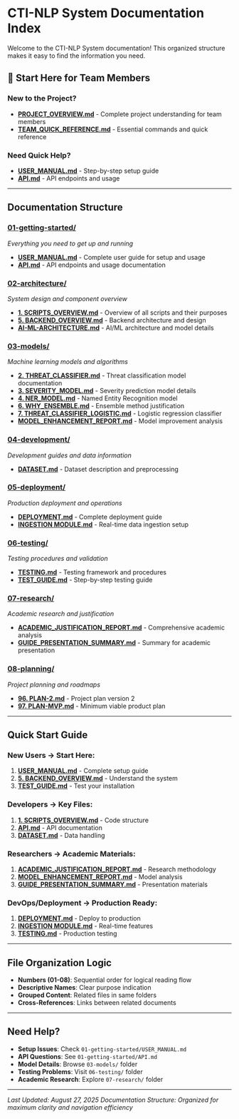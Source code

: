 # CTI-NLP System Documentation Index

Welcome to the CTI-NLP System documentation! This organized structure makes it easy to find the information you need.

## **🚀 Start Here for Team Members**

### **New to the Project?**

- **[PROJECT_OVERVIEW.md](./PROJECT_OVERVIEW.md)** - Complete project understanding for team members
- **[TEAM_QUICK_REFERENCE.md](./TEAM_QUICK_REFERENCE.md)** - Essential commands and quick reference

### **Need Quick Help?**

- **[USER_MANUAL.md](./01-getting-started/USER_MANUAL.md)** - Step-by-step setup guide
- **[API.md](./01-getting-started/API.md)** - API endpoints and usage

---

## **Documentation Structure**

### **[01-getting-started/](./01-getting-started/)**

_Everything you need to get up and running_

- **[USER_MANUAL.md](./01-getting-started/USER_MANUAL.md)** - Complete user guide for setup and usage
- **[API.md](./01-getting-started/API.md)** - API endpoints and usage documentation

### **[02-architecture/](./02-architecture/)**

_System design and component overview_

- **[1. SCRIPTS_OVERVIEW.md](./02-architecture/1.%20SCRIPTS_OVERVIEW.md)** - Overview of all scripts and their purposes
- **[5. BACKEND_OVERVIEW.md](./02-architecture/5.%20BACKEND_OVERVIEW.md)** - Backend architecture and design
- **[AI-ML-ARCHITECTURE.md](./02-architecture/AI-ML-ARCHITECTURE.md)** - AI/ML architecture and model details

### **[03-models/](./03-models/)**

_Machine learning models and algorithms_

- **[2. THREAT_CLASSIFIER.md](./03-models/2.%20THREAT_CLASSIFIER.md)** - Threat classification model documentation
- **[3. SEVERITY_MODEL.md](./03-models/3.%20SEVERITY_MODEL.md)** - Severity prediction model details
- **[4. NER_MODEL.md](./03-models/4.%20NER_MODEL.md)** - Named Entity Recognition model
- **[6. WHY_ENSEMBLE.md](./03-models/6.%20WHY_ENSEMBLE.md)** - Ensemble method justification
- **[7. THREAT_CLASSIFIER_LOGISTIC.md](./03-models/7.%20THREAT_CLASSIFIER_LOGISTIC.md)** - Logistic regression classifier
- **[MODEL_ENHANCEMENT_REPORT.md](./03-models/MODEL_ENHANCEMENT_REPORT.md)** - Model improvement analysis

### **[04-development/](./04-development/)**

_Development guides and data information_

- **[DATASET.md](./04-development/DATASET.md)** - Dataset description and preprocessing

### **[05-deployment/](./05-deployment/)**

_Production deployment and operations_

- **[DEPLOYMENT.md](./05-deployment/DEPLOYMENT.md)** - Complete deployment guide
- **[INGESTION MODULE.md](./05-deployment/INGESTION%20MODULE.md)** - Real-time data ingestion setup

### **[06-testing/](./06-testing/)**

_Testing procedures and validation_

- **[TESTING.md](./06-testing/TESTING.md)** - Testing framework and procedures
- **[TEST_GUIDE.md](./06-testing/TEST_GUIDE.md)** - Step-by-step testing guide

### **[07-research/](./07-research/)**

_Academic research and justification_

- **[ACADEMIC_JUSTIFICATION_REPORT.md](./07-research/ACADEMIC_JUSTIFICATION_REPORT.md)** - Comprehensive academic analysis
- **[GUIDE_PRESENTATION_SUMMARY.md](./07-research/GUIDE_PRESENTATION_SUMMARY.md)** - Summary for academic presentation

### **[08-planning/](./08-planning/)**

_Project planning and roadmaps_

- **[96. PLAN-2.md](./08-planning/96.%20PLAN-2.md)** - Project plan version 2
- **[97. PLAN-MVP.md](./08-planning/97.%20PLAN-MVP.md)** - Minimum viable product plan

---

## **Quick Start Guide**

### **New Users** → Start Here:

1. **[USER_MANUAL.md](./01-getting-started/USER_MANUAL.md)** - Complete setup guide
2. **[5. BACKEND_OVERVIEW.md](./02-architecture/5.%20BACKEND_OVERVIEW.md)** - Understand the system
3. **[TEST_GUIDE.md](./06-testing/TEST_GUIDE.md)** - Test your installation

### **Developers** → Key Files:

1. **[1. SCRIPTS_OVERVIEW.md](./02-architecture/1.%20SCRIPTS_OVERVIEW.md)** - Code structure
2. **[API.md](./01-getting-started/API.md)** - API documentation
3. **[DATASET.md](./04-development/DATASET.md)** - Data handling

### **Researchers** → Academic Materials:

1. **[ACADEMIC_JUSTIFICATION_REPORT.md](./07-research/ACADEMIC_JUSTIFICATION_REPORT.md)** - Research methodology
2. **[MODEL_ENHANCEMENT_REPORT.md](./03-models/MODEL_ENHANCEMENT_REPORT.md)** - Model analysis
3. **[GUIDE_PRESENTATION_SUMMARY.md](./07-research/GUIDE_PRESENTATION_SUMMARY.md)** - Presentation materials

### **DevOps/Deployment** → Production Ready:

1. **[DEPLOYMENT.md](./05-deployment/DEPLOYMENT.md)** - Deploy to production
2. **[INGESTION MODULE.md](./05-deployment/INGESTION%20MODULE.md)** - Real-time features
3. **[TESTING.md](./06-testing/TESTING.md)** - Production testing

---

## **File Organization Logic**

- **Numbers (01-08)**: Sequential order for logical reading flow
- **Descriptive Names**: Clear purpose indication
- **Grouped Content**: Related files in same folders
- **Cross-References**: Links between related documents

---

## **Need Help?**

- **Setup Issues**: Check `01-getting-started/USER_MANUAL.md`
- **API Questions**: See `01-getting-started/API.md`
- **Model Details**: Browse `03-models/` folder
- **Testing Problems**: Visit `06-testing/` folder
- **Academic Research**: Explore `07-research/` folder

---

_Last Updated: August 27, 2025_
_Documentation Structure: Organized for maximum clarity and navigation efficiency_

